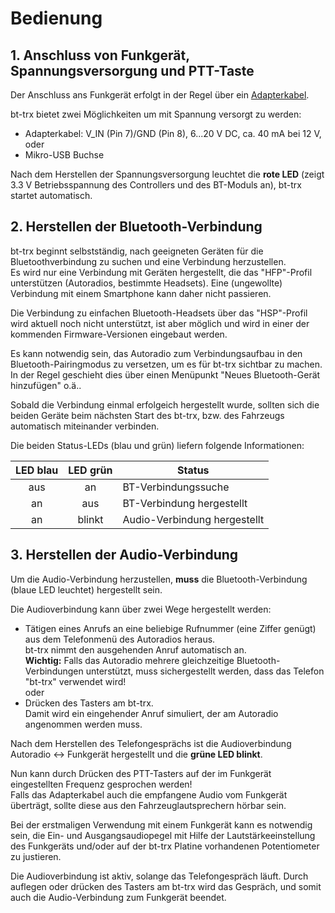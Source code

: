# Bedienung

## 1. Anschluss von Funkgerät, Spannungsversorgung und PTT-Taste

Der Anschluss ans Funkgerät erfolgt in der Regel über ein
[Adapterkabel](../Zusammenbau/Adapterkabel).

bt-trx bietet zwei Möglichkeiten um mit Spannung versorgt zu werden:

- Adapterkabel: V_IN (Pin 7)/GND (Pin 8), 6...20 V DC, ca. 40 mA bei 12 V, oder
- Mikro-USB Buchse

Nach dem Herstellen der Spannungsversorgung leuchtet die **rote LED** (zeigt 
3.3 V Betriebsspannung des Controllers und des BT-Moduls an), bt-trx startet automatisch.

## 2. Herstellen der Bluetooth-Verbindung

bt-trx beginnt selbstständig, nach geeigneten Geräten für die
Bluetoothverbindung zu suchen und eine Verbindung herzustellen.  
Es wird nur eine Verbindung mit Geräten hergestellt, die das
"HFP"-Profil unterstützen (Autoradios, bestimmte Headsets). Eine (ungewollte) 
Verbindung mit einem Smartphone kann daher nicht passieren.

Die Verbindung zu einfachen Bluetooth-Headsets über das "HSP"-Profil wird aktuell
noch nicht unterstützt, ist aber möglich und wird in einer der kommenden Firmware-Versionen
eingebaut werden.

Es kann notwendig sein, das Autoradio zum Verbindungsaufbau in den Bluetooth-Pairingmodus zu versetzen, um es
für bt-trx sichtbar zu machen.  
In der Regel geschieht dies über einen Menüpunkt "Neues Bluetooth-Gerät hinzufügen" o.ä..

Sobald die Verbindung einmal erfolgeich hergestellt wurde, sollten sich die beiden Geräte beim nächsten Start des bt-trx, bzw. des Fahrzeugs automatisch miteinander verbinden.

Die beiden Status-LEDs (blau und grün) liefern folgende Informationen:

| LED blau | LED grün | Status                       |
|:--------:|:--------:|------------------------------|
| aus      | an       | BT-Verbindungssuche          |
| an       | aus      | BT-Verbindung hergestellt    |
| an       | blinkt   | Audio-Verbindung hergestellt |

## 3. Herstellen der Audio-Verbindung

Um die Audio-Verbindung herzustellen, **muss** die Bluetooth-Verbindung (blaue LED leuchtet) hergestellt sein.

Die Audioverbindung kann über zwei Wege hergestellt werden:

- Tätigen eines Anrufs an eine beliebige Rufnummer (eine Ziffer genügt) aus dem Telefonmenü des Autoradios heraus.  
bt-trx nimmt den ausgehenden Anruf automatisch an.  
**Wichtig:** Falls das Autoradio mehrere gleichzeitige Bluetooth-Verbindungen unterstützt, muss sichergestellt werden, dass das Telefon "bt-trx" verwendet wird!  
oder
- Drücken des Tasters am bt-trx.  
Damit wird ein eingehender Anruf simuliert, der am Autoradio angenommen werden muss.

Nach dem Herstellen des Telefongesprächs ist die Audioverbindung Autoradio <-> Funkgerät hergestellt und die **grüne LED blinkt**.

Nun kann durch Drücken des PTT-Tasters auf der im Funkgerät eingestellten Frequenz gesprochen werden!  
Falls das Adapterkabel auch die empfangene Audio vom Funkgerät überträgt, sollte diese aus den Fahrzeuglautsprechern 
hörbar sein.

Bei der erstmaligen Verwendung mit einem Funkgerät kann es notwendig sein, die Ein- und Ausgangsaudiopegel mit Hilfe der Lautstärkeeinstellung des Funkgeräts und/oder auf der bt-trx Platine vorhandenen Potentiometer zu justieren.


Die Audioverbindung ist aktiv, solange das Telefongespräch läuft. Durch auflegen oder drücken des Tasters am bt-trx wird das Gespräch, und somit auch die Audio-Verbindung zum Funkgerät beendet.
